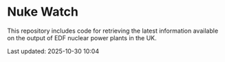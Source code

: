 # Nuke Watch

This repository includes code for retrieving the latest information available on the output of EDF nuclear power plants in the UK.

Last updated: 2025-10-30 10:04